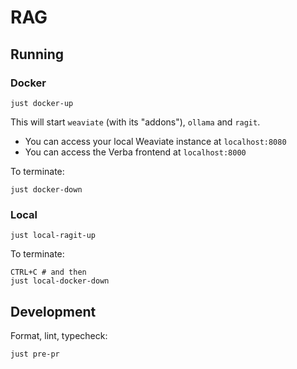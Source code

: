 # RAG

## Running

### Docker

```shell
just docker-up
```

This will start `weaviate` (with its "addons"), `ollama` and `ragit`.

- You can access your local Weaviate instance at `localhost:8080`
- You can access the Verba frontend at `localhost:8000`

To terminate:

```shell
just docker-down
```

### Local

```shell
just local-ragit-up
```

To terminate:

```shell
CTRL+C # and then
just local-docker-down
```

## Development

Format, lint, typecheck:

```shell
just pre-pr
```

